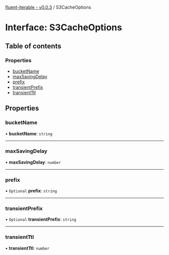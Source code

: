 [fluent-iterable - v0.0.3](../README.md) / S3CacheOptions

# Interface: S3CacheOptions

## Table of contents

### Properties

- [bucketName](S3CacheOptions.md#bucketname)
- [maxSavingDelay](S3CacheOptions.md#maxsavingdelay)
- [prefix](S3CacheOptions.md#prefix)
- [transientPrefix](S3CacheOptions.md#transientprefix)
- [transientTtl](S3CacheOptions.md#transientttl)

## Properties

### bucketName

• **bucketName**: `string`

___

### maxSavingDelay

• **maxSavingDelay**: `number`

___

### prefix

• `Optional` **prefix**: `string`

___

### transientPrefix

• `Optional` **transientPrefix**: `string`

___

### transientTtl

• **transientTtl**: `number`
